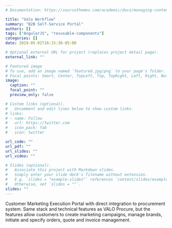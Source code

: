 ```yaml
---
# Documentation: https://sourcethemes.com/academic/docs/managing-content/

title: "Valo Workflow"
summary: "B2B Self-Service Portal"
authors: []
tags: ["AngularJS", "resusable-components"]
categories: []
date: 2019-05-01T16:15:36-05:00

# Optional external URL for project (replaces project detail page).
external_link: ""

# Featured image
# To use, add an image named `featured.jpg/png` to your page's folder.
# Focal points: Smart, Center, TopLeft, Top, TopRight, Left, Right, BottomLeft, Bottom, BottomRight.
image:
  caption: ""
  focal_point: ""
  preview_only: false

# Custom links (optional).
#   Uncomment and edit lines below to show custom links.
# links:
# - name: Follow
#   url: https://twitter.com
#   icon_pack: fab
#   icon: twitter

url_code: ""
url_pdf: ""
url_slides: ""
url_video: ""

# Slides (optional).
#   Associate this project with Markdown slides.
#   Simply enter your slide deck's filename without extension.
#   E.g. `slides = "example-slides"` references `content/slides/example-slides.md`.
#   Otherwise, set `slides = ""`.
slides: ""
---
```

Customer Marketing Execution Portal with direct integration to procurement system. Same stack and technical features as VALO Procure, but the features allow customers to create marketing campaigns, manage brands, initiate and specify orders, quote and invoice management.
